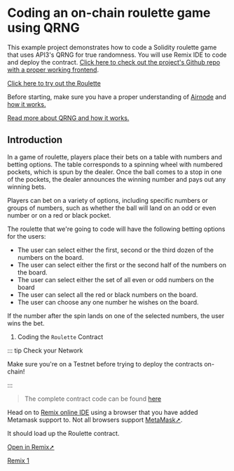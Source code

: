 # Coding an on-chain roulette game using QRNG

This example project demonstrates how to code a Solidity roulette game that uses API3's QRNG for true randomness. You will use Remix IDE to code and deploy the contract. [Click here to check out the project's Github repo with a proper working frontend]().

[Click here to try out the Roulette]()

Before starting, make sure you have a proper understanding of [Airnode]() and [how it works.]()

[Read more about QRNG and how it works.]()

## Introduction

In a game of roulette, players place their bets on a table with numbers and betting options. The table corresponds to a spinning wheel with numbered pockets, which is spun by the dealer. Once the ball comes to a stop in one of the pockets, the dealer announces the winning number and pays out any winning bets.

Players can bet on a variety of options, including specific numbers or groups of numbers, such as whether the ball will land on an odd or even number or on a red or black pocket.

The roulette that we're going to code will have the following betting options for the users:

- The user can select either the first, second or the third dozen of the numbers on the board.
- The user can select either the first or the second half of the numbers on the board.
- The user can select either the set of all even or odd numbers on the board
- The user can select all the red or black numbers on the board.
- The user can choose any one number he wishes on the board.

If the number after the spin lands on one of the selected numbers, the user wins the bet.

1. Coding the `Roulette` Contract

::: tip Check your Network

Make sure you're on a Testnet before trying to deploy the contracts on-chain!

:::

> The complete contract code can be found [here]()

Head on to [Remix online IDE]() using a browser that you have added Metamask support to. Not all browsers support [MetaMask➚]().

It should load up the Roulette contract.

[Open in Remix➚]()

[Remix 1](/src/1.png)

